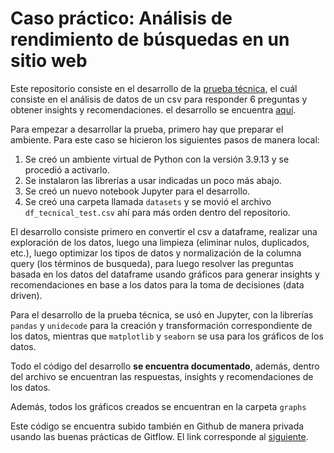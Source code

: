 # Caso práctico: Análisis de rendimiento de búsquedas en un sitio web

Este repositorio consiste en el desarrollo de la [prueba técnica](prueba_tecnica.ipynb), el cuál consiste en el análisis de datos de un csv para responder 6 preguntas y obtener insights y recomendaciones. el desarrollo se encuentra [aquí](desarrollo.ipynb).

Para empezar a desarrollar la prueba, primero hay que preparar el ambiente. Para este caso se hicieron los siguientes pasos de manera local:

1. Se creó un ambiente virtual de Python con la versión 3.9.13 y se procedió a activarlo.
2. Se instalaron las librerías a usar indicadas un poco más abajo.
3. Se creó un nuevo notebook Jupyter para el desarrollo.
4. Se creó una carpeta llamada `datasets` y se movió el archivo `df_tecnical_test.csv` ahí para más orden dentro del repositorio.

El desarrollo consiste primero en convertir el csv a dataframe, realizar una exploración de los datos, luego una limpieza (eliminar nulos, duplicados, etc.), luego optimizar los tipos de datos y normalización de la columna query (los términos de busqueda), para luego resolver las preguntas basada en los datos del dataframe usando gráficos para generar insights y recomendaciones en base a los datos para la toma de decisiones (data driven).

Para el desarrollo de la prueba técnica, se usó en Jupyter, con la librerías `pandas` y `unidecode` para la creación y transformación correspondiente de los datos, mientras que `matplotlib` y `seaborn` se usa para los gráficos de los datos.

Todo el código del desarrollo **se encuentra documentado**, además, dentro del archivo se encuentran las respuestas, insights y recomendaciones de los datos.

Además, todos los gráficos creados se encuentran en la carpeta `graphs`

Este código se encuentra subido también en Github de manera privada usando las buenas prácticas de Gitflow. El link corresponde al [siguiente][repo].

[repo]: https://github.com/sovieeet/prueba-tecnica-adipa
